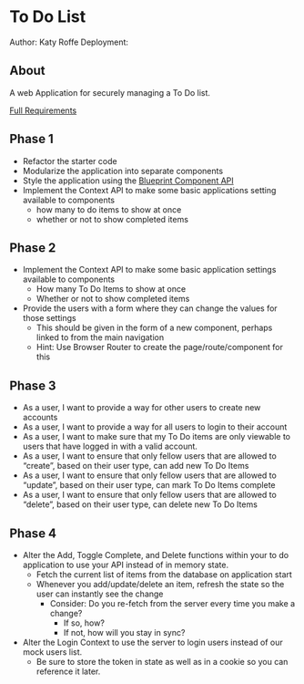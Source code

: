 # To Do List

Author: Katy Roffe
Deployment:

## About

A web Application for securely managing a To Do list.

[Full Requirements](https://codefellows.github.io/code-401-javascript-guide/curriculum/apps-and-libraries/todo/)

## Phase 1

- Refactor the starter code
- Modularize the application into separate components
- Style the application using the [Blueprint Component API](https://blueprintjs.com/docs/#blueprint)
- Implement the Context API to make some basic applications setting available to components
  - how many to do items to show at once
  - whether or not to show completed items

## Phase 2

- Implement the Context API to make some basic application settings available to components
  - How many To Do Items to show at once
  - Whether or not to show completed items
- Provide the users with a form where they can change the values for those settings
  - This should be given in the form of a new component, perhaps linked to from the main navigation
  - Hint: Use Browser Router to create the page/route/component for this

## Phase 3

- As a user, I want to provide a way for other users to create new accounts
- As a user, I want to provide a way for all users to login to their account
- As a user, I want to make sure that my To Do items are only viewable to users that have logged in with a valid account.
- As a user, I want to ensure that only fellow users that are allowed to “create”, based on their user type, can add new To Do Items
- As a user, I want to ensure that only fellow users that are allowed to “update”, based on their user type, can mark To Do Items complete
- As a user, I want to ensure that only fellow users that are allowed to “delete”, based on their user type, can delete new To Do Items

## Phase 4

- Alter the Add, Toggle Complete, and Delete functions within your to do application to use your API instead of in memory state.
  - Fetch the current list of items from the database on application start
  - Whenever you add/update/delete an item, refresh the state so the user can instantly see the change
    - Consider: Do you re-fetch from the server every time you make a change?
      - If so, how?
      - If not, how will you stay in sync?
- Alter the Login Context to use the server to login users instead of our mock users list.
  - Be sure to store the token in state as well as in a cookie so you can reference it later.
